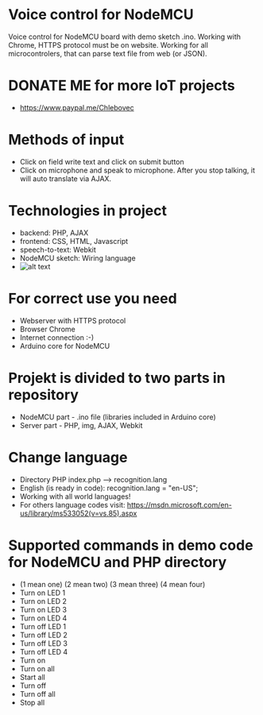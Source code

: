 # Voice control for NodeMCU
Voice control for NodeMCU board with demo sketch .ino. Working with Chrome, HTTPS protocol must be on website.
Working for all microcontrolers, that can parse text file from web (or JSON).
# DONATE ME for more IoT projects
* https://www.paypal.me/Chlebovec
# Methods of input
* Click on field write text and click on submit button
* Click on microphone and speak to microphone. After you stop talking, it will auto translate via AJAX.
# Technologies in project
* backend: PHP, AJAX
* frontend: CSS, HTML, Javascript
* speech-to-text: Webkit
* NodeMCU sketch: Wiring language
* ![alt text](http://www.veramate.com/Content/images/VeraMate/voice-control.png)
# For correct use you need
* Webserver with HTTPS protocol
* Browser Chrome
* Internet connection :-)
* Arduino core for NodeMCU
# Projekt is divided to two parts in repository
* NodeMCU part - .ino file (libraries included in Arduino core)
* Server part - PHP, img, AJAX, Webkit
# Change language
* Directory PHP index.php --> recognition.lang
* English (is ready in code): recognition.lang = "en-US";
* Working with all world languages!
* For others language codes visit: https://msdn.microsoft.com/en-us/library/ms533052(v=vs.85).aspx
# Supported commands in demo code for NodeMCU and PHP directory
* (1 mean one) (2 mean two) (3 mean three) (4 mean four)
* Turn on LED 1
* Turn on LED 2
* Turn on LED 3
* Turn on LED 4
* Turn off LED 1
* Turn off LED 2
* Turn off LED 3
* Turn off LED 4
* Turn on
* Turn on all
* Start all
* Turn off
* Turn off all
* Stop all

